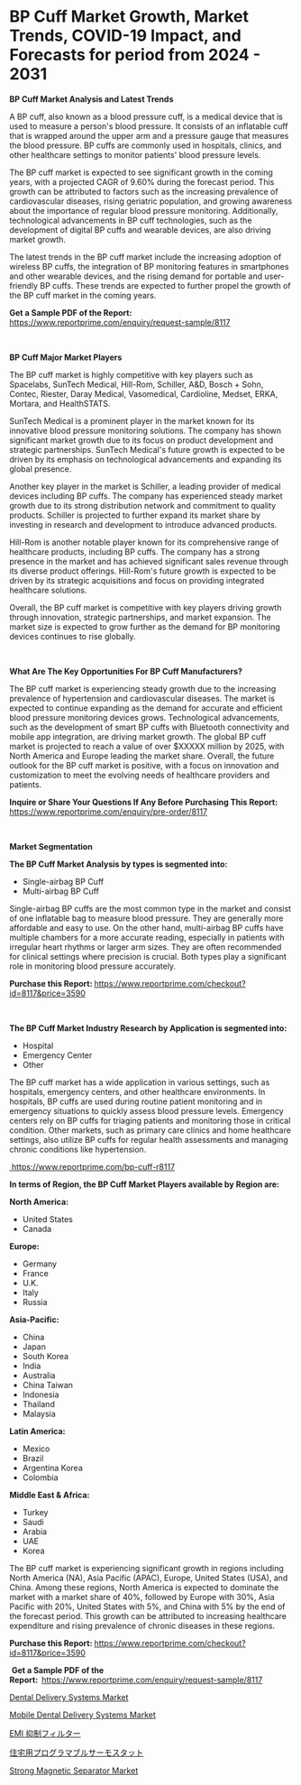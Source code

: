 <p><h1>BP Cuff Market Growth, Market Trends, COVID-19 Impact, and Forecasts for period from 2024 - 2031</h1></p><p><strong>BP Cuff Market Analysis and Latest Trends</strong></p>
<p><p>A BP cuff, also known as a blood pressure cuff, is a medical device that is used to measure a person's blood pressure. It consists of an inflatable cuff that is wrapped around the upper arm and a pressure gauge that measures the blood pressure. BP cuffs are commonly used in hospitals, clinics, and other healthcare settings to monitor patients' blood pressure levels.</p><p>The BP cuff market is expected to see significant growth in the coming years, with a projected CAGR of 9.60% during the forecast period. This growth can be attributed to factors such as the increasing prevalence of cardiovascular diseases, rising geriatric population, and growing awareness about the importance of regular blood pressure monitoring. Additionally, technological advancements in BP cuff technologies, such as the development of digital BP cuffs and wearable devices, are also driving market growth.</p><p>The latest trends in the BP cuff market include the increasing adoption of wireless BP cuffs, the integration of BP monitoring features in smartphones and other wearable devices, and the rising demand for portable and user-friendly BP cuffs. These trends are expected to further propel the growth of the BP cuff market in the coming years.</p></p>
<p><strong>Get a Sample PDF of the Report:&nbsp;</strong> <a href="https://www.reportprime.com/enquiry/request-sample/8117">https://www.reportprime.com/enquiry/request-sample/8117</a></p>
<p>&nbsp;</p>
<p><strong>BP Cuff Major Market Players</strong></p>
<p><p>The BP cuff market is highly competitive with key players such as Spacelabs, SunTech Medical, Hill-Rom, Schiller, A&D, Bosch + Sohn, Contec, Riester, Daray Medical, Vasomedical, Cardioline, Medset, ERKA, Mortara, and HealthSTATS. </p><p>SunTech Medical is a prominent player in the market known for its innovative blood pressure monitoring solutions. The company has shown significant market growth due to its focus on product development and strategic partnerships. SunTech Medical's future growth is expected to be driven by its emphasis on technological advancements and expanding its global presence.</p><p>Another key player in the market is Schiller, a leading provider of medical devices including BP cuffs. The company has experienced steady market growth due to its strong distribution network and commitment to quality products. Schiller is projected to further expand its market share by investing in research and development to introduce advanced products.</p><p>Hill-Rom is another notable player known for its comprehensive range of healthcare products, including BP cuffs. The company has a strong presence in the market and has achieved significant sales revenue through its diverse product offerings. Hill-Rom's future growth is expected to be driven by its strategic acquisitions and focus on providing integrated healthcare solutions.</p><p>Overall, the BP cuff market is competitive with key players driving growth through innovation, strategic partnerships, and market expansion. The market size is expected to grow further as the demand for BP monitoring devices continues to rise globally.</p></p>
<p>&nbsp;</p>
<p><strong>What Are The Key Opportunities For BP Cuff Manufacturers?</strong></p>
<p><p>The BP cuff market is experiencing steady growth due to the increasing prevalence of hypertension and cardiovascular diseases. The market is expected to continue expanding as the demand for accurate and efficient blood pressure monitoring devices grows. Technological advancements, such as the development of smart BP cuffs with Bluetooth connectivity and mobile app integration, are driving market growth. The global BP cuff market is projected to reach a value of over $XXXXX million by 2025, with North America and Europe leading the market share. Overall, the future outlook for the BP cuff market is positive, with a focus on innovation and customization to meet the evolving needs of healthcare providers and patients.</p></p>
<p><strong>Inquire or Share Your Questions If Any Before Purchasing This Report:</strong> <a href="https://www.reportprime.com/enquiry/pre-order/8117">https://www.reportprime.com/enquiry/pre-order/8117</a></p>
<p>&nbsp;</p>
<p><strong>Market Segmentation</strong></p>
<p><strong>The BP Cuff Market Analysis by types is segmented into:</strong></p>
<p><ul><li>Single-airbag BP Cuff</li><li>Multi-airbag BP Cuff</li></ul></p>
<p><p>Single-airbag BP cuffs are the most common type in the market and consist of one inflatable bag to measure blood pressure. They are generally more affordable and easy to use. On the other hand, multi-airbag BP cuffs have multiple chambers for a more accurate reading, especially in patients with irregular heart rhythms or larger arm sizes. They are often recommended for clinical settings where precision is crucial. Both types play a significant role in monitoring blood pressure accurately.</p></p>
<p><strong>Purchase this Report:&nbsp;</strong><a href="https://www.reportprime.com/checkout?id=8117&price=3590">https://www.reportprime.com/checkout?id=8117&price=3590</a></p>
<p>&nbsp;</p>
<p><strong>The BP Cuff Market Industry Research by Application is segmented into:</strong></p>
<p><ul><li>Hospital</li><li>Emergency Center</li><li>Other</li></ul></p>
<p><p>The BP cuff market has a wide application in various settings, such as hospitals, emergency centers, and other healthcare environments. In hospitals, BP cuffs are used during routine patient monitoring and in emergency situations to quickly assess blood pressure levels. Emergency centers rely on BP cuffs for triaging patients and monitoring those in critical condition. Other markets, such as primary care clinics and home healthcare settings, also utilize BP cuffs for regular health assessments and managing chronic conditions like hypertension.</p></p>
<p><a href="https://www.reportprime.com/bp-cuff-r8117">&nbsp;https://www.reportprime.com/bp-cuff-r8117</a></p>
<p><strong>In terms of Region, the BP Cuff Market Players available by Region are:</strong></p>
<p>
    <p> <strong> North America: </strong>
        <ul>
            <li>United States</li>
            <li>Canada</li>
        </ul>
        </p> 
    <p> <strong> Europe: </strong>
        <ul>
            <li>Germany</li>
            <li>France</li>
            <li>U.K.</li>
            <li>Italy</li>
            <li>Russia</li>
        </ul>
        </p> 
    <p> <strong> Asia-Pacific: </strong>
        <ul>
            <li>China</li>
            <li>Japan</li>
            <li>South Korea</li>
            <li>India</li>
            <li>Australia</li>
            <li>China Taiwan</li>
            <li>Indonesia</li>
            <li>Thailand</li>
            <li>Malaysia</li>
        </ul>
        </p> 
    <p> <strong> Latin America: </strong>
        <ul>
            <li>Mexico</li>
            <li>Brazil</li>
            <li>Argentina Korea</li>
            <li>Colombia</li>
        </ul>
        </p> 
    <p> <strong> Middle East & Africa: </strong>
        <ul>
            <li>Turkey</li>
            <li>Saudi</li>
            <li>Arabia</li>
            <li>UAE</li>
            <li>Korea</li>
        </ul>
    </p>
    </p>
<p><p>The BP cuff market is experiencing significant growth in regions including North America (NA), Asia Pacific (APAC), Europe, United States (USA), and China. Among these regions, North America is expected to dominate the market with a market share of 40%, followed by Europe with 30%, Asia Pacific with 20%, United States with 5%, and China with 5% by the end of the forecast period. This growth can be attributed to increasing healthcare expenditure and rising prevalence of chronic diseases in these regions.</p></p>
<p><strong>Purchase this Report: </strong><a href="https://www.reportprime.com/checkout?id=8117&price=3590">https://www.reportprime.com/checkout?id=8117&price=3590</a></p>
<p>&nbsp;<strong>Get a Sample PDF of the Report:&nbsp;&nbsp;</strong><a href="https://www.reportprime.com/enquiry/request-sample/8117">https://www.reportprime.com/enquiry/request-sample/8117</a></p>
<p><strong></strong></p>
<p><p><a href="https://github.com/Sinjinluong3e0awx2m195k76/Market-Research-Report-List-2/blob/main/dental-delivery-systems-market.md">Dental Delivery Systems Market</a></p><p><a href="https://github.com/HarmonyBogan1944/Market-Research-Report-List-1/blob/main/mobile-dental-delivery-systems-market.md">Mobile Dental Delivery Systems Market</a></p><p><a href="https://github.com/andrade7361/Market-Research-Report-List-1/blob/main/847135777004.md">EMI 抑制フィルター</a></p><p><a href="https://github.com/RaeJenkins1952/Market-Research-Report-List-1/blob/main/956550277005.md">住宅用プログラマブルサーモスタット</a></p><p><a href="https://www.linkedin.com/pulse/strong-magnetic-separator-market-competitive-analysis-trends-ycgwe">Strong Magnetic Separator Market</a></p></p>